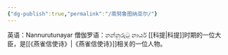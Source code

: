 ```yaml
---
{"dg-publish":true,"permalink":"/南努鲁图纳亚尔/"}
---
```


英语：Nannurutunayar
僧伽罗语：නන්නුරුටු නායර්
[[科提\|科提]]时期的一位大臣，是[[《燕雀信使诗》\|《燕雀信使诗》]]相关的一位人物。
